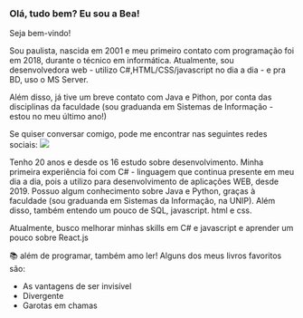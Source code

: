 ### Olá, tudo bem? Eu sou a Bea!
Seja bem-vindo!

Sou paulista, nascida em 2001 e meu primeiro contato com programação foi em 2018, durante o técnico em informática. 
Atualmente, sou desenvolvedora web - utilizo C#,HTML/CSS/javascript no dia a dia - e pra BD, uso o MS Server.

Além disso, já tive um breve contato com Java e Pithon, por conta das disciplinas da faculdade (sou graduanda em Sistemas de Informação - estou no meu último ano!)

Se quiser conversar comigo, pode me encontrar nas seguintes redes sociais:
<a href="https://www.instagram.com/bialourenco_dev/"><img src="https://img.shields.io/badge/Instagram-E4405F?style=for-the-badge&logo=instagram&logoColor=white
" /> </a>


Tenho 20 anos e desde os 16 estudo sobre desenvolvimento. Minha primeira experiência foi com C# - linguagem que continua presente em meu dia a dia, pois a utilizo para desenvolvimento de aplicações WEB, desde 2019. 
Possuo algum conhecimento sobre Java e Python, graças à faculdade (sou graduanda em Sistemas da Informação, na UNIP). 
Além disso, também entendo um pouco de SQL, javascript. html e css. 

Atualmente, busco melhorar minhas skills em C# e javascript e aprender um pouco sobre React.js

📚 além de programar, também amo ler!
Alguns dos meus livros favoritos são: 
- As vantagens de ser invisível
- Divergente
- Garotas em chamas


<!--
**BeaLou/BeaLou** is a ✨ _special_ ✨ repository because its `README.md` (this file) appears on your GitHub profile.

Here are some ideas to get you started:

- 🔭 I’m currently working on ...
- 🌱 I’m currently learning ...
- 👯 I’m looking to collaborate on ...
- 🤔 I’m looking for help with ...
- 💬 Ask me about ...
- 📫 How to reach me: ...
- 😄 Pronouns: ...
- ⚡ Fun fact: ...


-->

